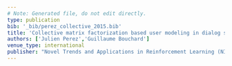 ```yaml
---
# Note: Generated file, do not edit directly.
type: publication
bib: '_bib/perez_collective_2015.bib'
title: 'Collective matrix factorization based user modeling in dialog systems'
authors: ['Julien Perez','Guillaume Bouchard']
venue_type: international
publisher: "Novel Trends and Applications in Reinforcement Learning (NIPS 2014 Workshop)"
---
```

